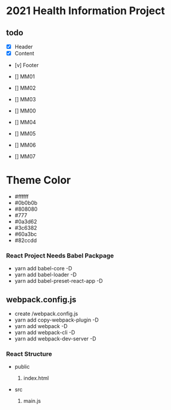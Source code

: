 # 2021 Health Information Project

## todo

- [x] Header
- [x] Content
- [v] Footer

- [] MM01
- [] MM02
- [] MM03
- [] MM00
- [] MM04
- [] MM05
- [] MM06
- [] MM07

# Theme Color

- #ffffff
- #0b0b0b
- #808080
- #777
- #0a3d62
- #3c6382
- #60a3bc
- #82ccdd

### React Project Needs Babel Packpage

- yarn add babel-core -D
- yarn add babel-loader -D
- yarn add babel-preset-react-app -D

## webpack.config.js

- create /webpack.config.js
- yarn add copy-webpack-plugin -D
- yarn add webpack -D
- yarn add webpack-cli -D
- yarn add webpack-dev-server -D

### React Structure

- public
  1. index.html
- src

  1. main.js
